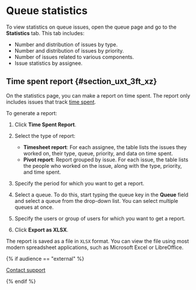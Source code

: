 # Queue statistics

To view statistics on queue issues, open the queue page and go to the **Statistics** tab. This tab includes:

- Number and distribution of issues by type.
- Number and distribution of issues by priority.
- Number of issues related to various components.
- Issue statistics by assignee.

## Time spent report {#section_uxt_3ft_xz}

On the statistics page, you can make a report on time spent. The report only includes issues that track [time spent](../user/time-spent.md).

To generate a report:

1. Click **Time Spent Report**.

1. Select the type of report:
    - **Timesheet report**: For each assignee, the table lists the issues they worked on, their type, queue, priority, and data on time spent.
    - **Pivot report**: Report grouped by issue. For each issue, the table lists the people who worked on the issue, along with the type, priority, and time spent.

1. Specify the period for which you want to get a report.

1. Select a queue. To do this, start typing the queue key in the **Queue** field and select a queue from the drop-down list. You can select multiple queues at once.

1. Specify the users or group of users for which you want to get a report.

1. Click **Export as XLSX**.

The report is saved as a file in `XLSX` format. You can view the file using most modern spreadsheet applications, such as Microsoft Excel or LibreOffice.

{% if audience == "external" %}

[Contact support](../troubleshooting.md)

{% endif %}

